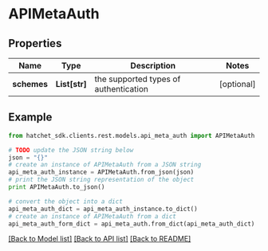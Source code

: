 # APIMetaAuth


## Properties

Name | Type | Description | Notes
------------ | ------------- | ------------- | -------------
**schemes** | **List[str]** | the supported types of authentication | [optional] 

## Example

```python
from hatchet_sdk.clients.rest.models.api_meta_auth import APIMetaAuth

# TODO update the JSON string below
json = "{}"
# create an instance of APIMetaAuth from a JSON string
api_meta_auth_instance = APIMetaAuth.from_json(json)
# print the JSON string representation of the object
print APIMetaAuth.to_json()

# convert the object into a dict
api_meta_auth_dict = api_meta_auth_instance.to_dict()
# create an instance of APIMetaAuth from a dict
api_meta_auth_form_dict = api_meta_auth.from_dict(api_meta_auth_dict)
```
[[Back to Model list]](../README.md#documentation-for-models) [[Back to API list]](../README.md#documentation-for-api-endpoints) [[Back to README]](../README.md)


